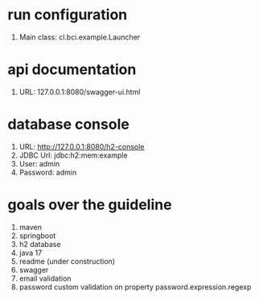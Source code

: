 # run configuration
1. Main class: cl.bci.example.Launcher

# api documentation
1. URL: 127.0.0.1:8080/swagger-ui.html

# database console
1. URL: http://127.0.0.1:8080/h2-console
2. JDBC Url: jdbc:h2:mem:example
3. User: admin
4. Password: admin

# goals over the guideline
1. maven
2. springboot
3. h2 database
4. java 17
5. readme (under construction)
6. swagger
7. email validation
8. password custom validation on property password.expression.regexp